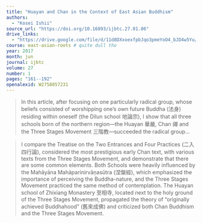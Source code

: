 ```yaml
---
title: "Huayan and Chan in the Context of East Asian Buddhism"
authors:
  - "Kosei Ishii"
source_url: "https://doi.org/10.16893/ijbtc.27.01.06"
drive_links:
  - "https://drive.google.com/file/d/11d8DXxoexfpbJqo3pmeYoO4_bJD4w5Yu/view?usp=drivesdk"
course: east-asian-roots # quite dull tho
year: 2017
month: jun
journal: ijbtc
volume: 27
number: 1
pages: "161--192"
openalexid: W2758057231
---
```


> In this article, after focusing on one particularly radical group, whose beliefs consisted of worshipping one’s own future Buddha (法身) residing within oneself (the Dilun school 地論宗), I show that all three schools born of the northern region—the Huayan 華嚴, Chan 禪 and the Three Stages Movement 三階教—succeeded the radical group...

> I compare the Treatise on the Two Entrances and Four Practices (二入四行論), considered the most prestigious early Chan text, with various texts from the Three Stages Movement, and demonstrate that there are some common elements.
> Both Schools were heavily influenced by the Mahāyāna Mahāparinirvāṇasūtra (涅槃經), which emphasized the importance of perceiving the Buddha-nature, and the Three Stages Movement practiced the same method of contemplation.
The Huayan school of Zhixiang Monastery 至相寺, located next to the holy ground of the Three Stages Movement, propagated the theory of “originally achieved Buddhahood” (舊來成佛) and criticized both Chan Buddhism and the Three Stages Movement.
